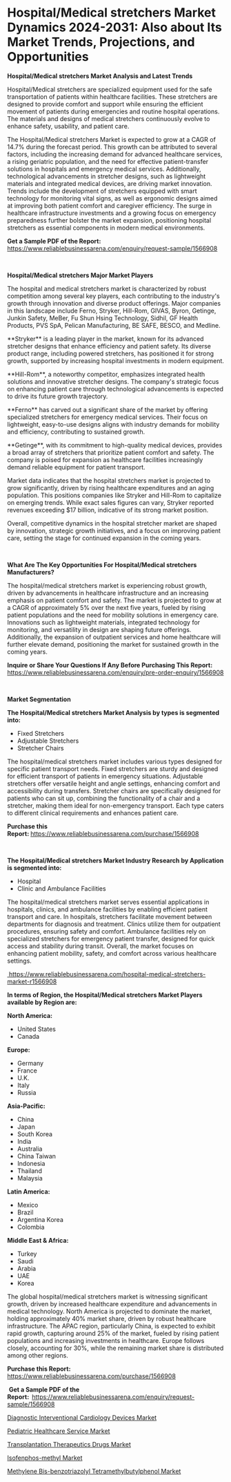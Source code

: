 <p><h1>Hospital/Medical stretchers Market Dynamics 2024-2031: Also about Its Market Trends, Projections, and Opportunities</h1></p><p><strong>Hospital/Medical stretchers Market Analysis and Latest Trends</strong></p>
<p><p>Hospital/Medical stretchers are specialized equipment used for the safe transportation of patients within healthcare facilities. These stretchers are designed to provide comfort and support while ensuring the efficient movement of patients during emergencies and routine hospital operations. The materials and designs of medical stretchers continuously evolve to enhance safety, usability, and patient care.</p><p>The Hospital/Medical stretchers Market is expected to grow at a CAGR of 14.7% during the forecast period. This growth can be attributed to several factors, including the increasing demand for advanced healthcare services, a rising geriatric population, and the need for effective patient-transfer solutions in hospitals and emergency medical services. Additionally, technological advancements in stretcher designs, such as lightweight materials and integrated medical devices, are driving market innovation. Trends include the development of stretchers equipped with smart technology for monitoring vital signs, as well as ergonomic designs aimed at improving both patient comfort and caregiver efficiency. The surge in healthcare infrastructure investments and a growing focus on emergency preparedness further bolster the market expansion, positioning hospital stretchers as essential components in modern medical environments.</p></p>
<p><strong>Get a Sample PDF of the Report:&nbsp;</strong> <a href="https://www.reliablebusinessarena.com/enquiry/request-sample/1566908">https://www.reliablebusinessarena.com/enquiry/request-sample/1566908</a></p>
<p>&nbsp;</p>
<p><strong>Hospital/Medical stretchers Major Market Players</strong></p>
<p><p>The hospital and medical stretchers market is characterized by robust competition among several key players, each contributing to the industry's growth through innovation and diverse product offerings. Major companies in this landscape include Ferno, Stryker, Hill-Rom, GIVAS, Byron, Getinge, Junkin Safety, MeBer, Fu Shun Hsing Technology, Sidhil, GF Health Products, PVS SpA, Pelican Manufacturing, BE SAFE, BESCO, and Medline.</p><p>**Stryker** is a leading player in the market, known for its advanced stretcher designs that enhance efficiency and patient safety. Its diverse product range, including powered stretchers, has positioned it for strong growth, supported by increasing hospital investments in modern equipment.</p><p>**Hill-Rom**, a noteworthy competitor, emphasizes integrated health solutions and innovative stretcher designs. The company's strategic focus on enhancing patient care through technological advancements is expected to drive its future growth trajectory.</p><p>**Ferno** has carved out a significant share of the market by offering specialized stretchers for emergency medical services. Their focus on lightweight, easy-to-use designs aligns with industry demands for mobility and efficiency, contributing to sustained growth.</p><p>**Getinge**, with its commitment to high-quality medical devices, provides a broad array of stretchers that prioritize patient comfort and safety. The company is poised for expansion as healthcare facilities increasingly demand reliable equipment for patient transport.</p><p>Market data indicates that the hospital stretchers market is projected to grow significantly, driven by rising healthcare expenditures and an aging population. This positions companies like Stryker and Hill-Rom to capitalize on emerging trends. While exact sales figures can vary, Stryker reported revenues exceeding $17 billion, indicative of its strong market position.</p><p>Overall, competitive dynamics in the hospital stretcher market are shaped by innovation, strategic growth initiatives, and a focus on improving patient care, setting the stage for continued expansion in the coming years.</p></p>
<p>&nbsp;</p>
<p><strong>What Are The Key Opportunities For Hospital/Medical stretchers Manufacturers?</strong></p>
<p><p>The hospital/medical stretchers market is experiencing robust growth, driven by advancements in healthcare infrastructure and an increasing emphasis on patient comfort and safety. The market is projected to grow at a CAGR of approximately 5% over the next five years, fueled by rising patient populations and the need for mobility solutions in emergency care. Innovations such as lightweight materials, integrated technology for monitoring, and versatility in design are shaping future offerings. Additionally, the expansion of outpatient services and home healthcare will further elevate demand, positioning the market for sustained growth in the coming years.</p></p>
<p><strong>Inquire or Share Your Questions If Any Before Purchasing This Report:</strong> <a href="https://www.reliablebusinessarena.com/enquiry/pre-order-enquiry/1566908">https://www.reliablebusinessarena.com/enquiry/pre-order-enquiry/1566908</a></p>
<p>&nbsp;</p>
<p><strong>Market Segmentation</strong></p>
<p><strong>The Hospital/Medical stretchers Market Analysis by types is segmented into:</strong></p>
<p><ul><li>Fixed Stretchers</li><li>Adjustable Stretchers</li><li>Stretcher Chairs</li></ul></p>
<p><p>The hospital/medical stretchers market includes various types designed for specific patient transport needs. Fixed stretchers are sturdy and designed for efficient transport of patients in emergency situations. Adjustable stretchers offer versatile height and angle settings, enhancing comfort and accessibility during transfers. Stretcher chairs are specifically designed for patients who can sit up, combining the functionality of a chair and a stretcher, making them ideal for non-emergency transport. Each type caters to different clinical requirements and enhances patient care.</p></p>
<p><strong>Purchase this Report:&nbsp;</strong><a href="https://www.reliablebusinessarena.com/purchase/1566908">https://www.reliablebusinessarena.com/purchase/1566908</a></p>
<p>&nbsp;</p>
<p><strong>The Hospital/Medical stretchers Market Industry Research by Application is segmented into:</strong></p>
<p><ul><li>Hospital</li><li>Clinic and Ambulance Facilities</li></ul></p>
<p><p>The hospital/medical stretchers market serves essential applications in hospitals, clinics, and ambulance facilities by enabling efficient patient transport and care. In hospitals, stretchers facilitate movement between departments for diagnosis and treatment. Clinics utilize them for outpatient procedures, ensuring safety and comfort. Ambulance facilities rely on specialized stretchers for emergency patient transfer, designed for quick access and stability during transit. Overall, the market focuses on enhancing patient mobility, safety, and comfort across various healthcare settings.</p></p>
<p><a href="https://www.reliablebusinessarena.com/hospital-medical-stretchers-market-r1566908">&nbsp;https://www.reliablebusinessarena.com/hospital-medical-stretchers-market-r1566908</a></p>
<p><strong>In terms of Region, the Hospital/Medical stretchers Market Players available by Region are:</strong></p>
<p>
    <p> <strong> North America: </strong>
        <ul>
            <li>United States</li>
            <li>Canada</li>
        </ul>
        </p> 
    <p> <strong> Europe: </strong>
        <ul>
            <li>Germany</li>
            <li>France</li>
            <li>U.K.</li>
            <li>Italy</li>
            <li>Russia</li>
        </ul>
        </p> 
    <p> <strong> Asia-Pacific: </strong>
        <ul>
            <li>China</li>
            <li>Japan</li>
            <li>South Korea</li>
            <li>India</li>
            <li>Australia</li>
            <li>China Taiwan</li>
            <li>Indonesia</li>
            <li>Thailand</li>
            <li>Malaysia</li>
        </ul>
        </p> 
    <p> <strong> Latin America: </strong>
        <ul>
            <li>Mexico</li>
            <li>Brazil</li>
            <li>Argentina Korea</li>
            <li>Colombia</li>
        </ul>
        </p> 
    <p> <strong> Middle East & Africa: </strong>
        <ul>
            <li>Turkey</li>
            <li>Saudi</li>
            <li>Arabia</li>
            <li>UAE</li>
            <li>Korea</li>
        </ul>
    </p>
    </p>
<p><p>The global hospital/medical stretchers market is witnessing significant growth, driven by increased healthcare expenditure and advancements in medical technology. North America is projected to dominate the market, holding approximately 40% market share, driven by robust healthcare infrastructure. The APAC region, particularly China, is expected to exhibit rapid growth, capturing around 25% of the market, fueled by rising patient populations and increasing investments in healthcare. Europe follows closely, accounting for 30%, while the remaining market share is distributed among other regions.</p></p>
<p><strong>Purchase this Report: </strong><a href="https://www.reliablebusinessarena.com/purchase/1566908">https://www.reliablebusinessarena.com/purchase/1566908</a></p>
<p>&nbsp;<strong>Get a Sample PDF of the Report:&nbsp;&nbsp;</strong><a href="https://www.reliablebusinessarena.com/enquiry/request-sample/1566908">https://www.reliablebusinessarena.com/enquiry/request-sample/1566908</a></p>
<p><strong></strong></p>
<p><p><a href="https://github.com/napierswinnyfg/Market-Research-Report-List-1/blob/main/diagnostic-interventional-cardiology-devices-market.md">Diagnostic Interventional Cardiology Devices Market</a></p><p><a href="https://issuu.com/reportprime-2/docs/pediatric-healthcare-service-market_086add59b5c050">Pediatric Healthcare Service Market</a></p><p><a href="https://issuu.com/reportprime-2/docs/transplantation-therapeutics-drugs-_1181b5665e0e49">Transplantation Therapeutics Drugs Market</a></p><p><a href="https://medium.com/@jessicagtk0/emerging-trends-in-isofenphos-methyl-market-global-outlook-and-future-prospects-from-2024-2031-a4fa648d0ca3?postPublishedType=repub">Isofenphos-methyl Market</a></p><p><a href="https://medium.com/@jessicagtk0/methylene-bis-benzotriazolyl-tetramethylbutylphenol-market-size-share-trends-analysis-report-by-af8c660bdfc5?postPublishedType=repub">Methylene Bis-benzotriazolyl Tetramethylbutylphenol Market</a></p></p>